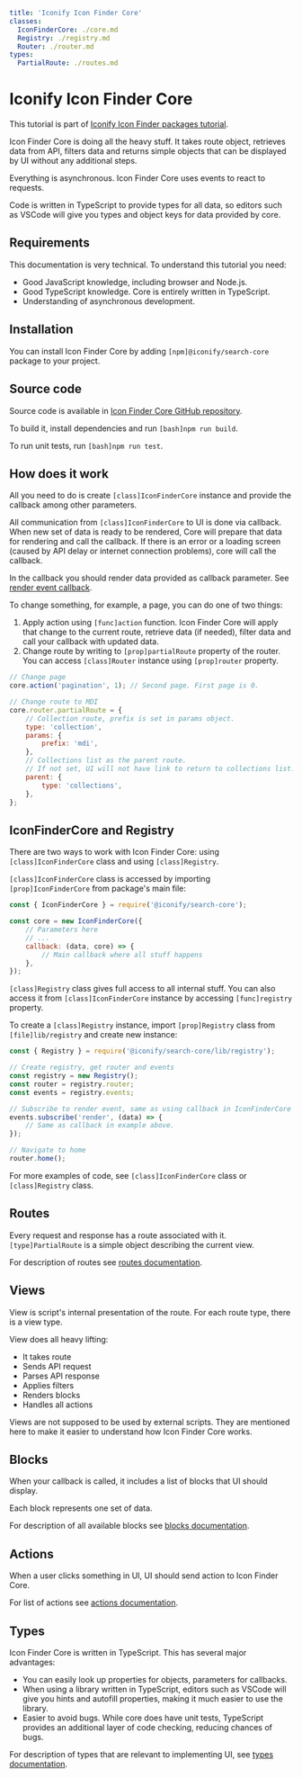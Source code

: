 ```yaml
title: 'Iconify Icon Finder Core'
classes:
  IconFinderCore: ./core.md
  Registry: ./registry.md
  Router: ./router.md
types:
  PartialRoute: ./routes.md
```

# Iconify Icon Finder Core

This tutorial is part of [Iconify Icon Finder packages tutorial](../index.md).

Icon Finder Core is doing all the heavy stuff. It takes route object, retrieves data from API, filters data and returns simple objects that can be displayed by UI without any additional steps.

Everything is asynchronous. Icon Finder Core uses events to react to requests.

Code is written in TypeScript to provide types for all data, so editors such as VSCode will give you types and object keys for data provided by core.

## Requirements

This documentation is very technical. To understand this tutorial you need:

- Good JavaScript knowledge, including browser and Node.js.
- Good TypeScript knowledge. Core is entirely written in TypeScript.
- Understanding of asynchronous development.

## Installation

You can install Icon Finder Core by adding `[npm]@iconify/search-core` package to your project.

## Source code

Source code is available in [Icon Finder Core GitHub repository](https://github.com/iconify/icon-finder/tree/core).

To build it, install dependencies and run `[bash]npm run build`.

To run unit tests, run `[bash]npm run test`.

## How does it work

All you need to do is create `[class]IconFinderCore` instance and provide the callback among other parameters.

All communication from `[class]IconFinderCore` to UI is done via callback. When new set of data is ready to be rendered, Core will prepare that data for rendering and call the callback. If there is an error or a loading screen (caused by API delay or internet connection problems), core will call the callback.

In the callback you should render data provided as callback parameter. See [render event callback](./render.md).

To change something, for example, a page, you can do one of two things:

1. Apply action using `[func]action` function. Icon Finder Core will apply that change to the current route, retrieve data (if needed), filter data and call your callback with updated data.
2. Change route by writing to `[prop]partialRoute` property of the router. You can access `[class]Router` instance using `[prop]router` property.

```js
// Change page
core.action('pagination', 1); // Second page. First page is 0.
```

```js
// Change route to MDI
core.router.partialRoute = {
	// Collection route, prefix is set in params object.
	type: 'collection',
	params: {
		prefix: 'mdi',
	},
	// Collections list as the parent route.
	// If not set, UI will not have link to return to collections list.
	parent: {
		type: 'collections',
	},
};
```

## IconFinderCore and Registry

There are two ways to work with Icon Finder Core: using `[class]IconFinderCore` class and using `[class]Registry`.

`[class]IconFinderCore` class is accessed by importing `[prop]IconFinderCore` from package's main file:

```js
const { IconFinderCore } = require('@iconify/search-core');

const core = new IconFinderCore({
	// Parameters here
	// ...
	callback: (data, core) => {
		// Main callback where all stuff happens
	},
});
```

`[class]Registry` class gives full access to all internal stuff. You can also access it from `[class]IconFinderCore` instance by accessing `[func]registry` property.

To create a `[class]Registry` instance, import `[prop]Registry` class from `[file]lib/registry` and create new instance:

```js
const { Registry } = require('@iconify/search-core/lib/registry');

// Create registry, get router and events
const registry = new Registry();
const router = registry.router;
const events = registry.events;

// Subscribe to render event, same as using callback in IconFinderCore example above
events.subscribe('render', (data) => {
	// Same as callback in example above.
});

// Navigate to home
router.home();
```

For more examples of code, see `[class]IconFinderCore` class or `[class]Registry` class.

## Routes

Every request and response has a route associated with it. `[type]PartialRoute` is a simple object describing the current view.

For description of routes see [routes documentation](./routes.md).

## Views

View is script's internal presentation of the route. For each route type, there is a view type.

View does all heavy lifting:

- It takes route
- Sends API request
- Parses API response
- Applies filters
- Renders blocks
- Handles all actions

Views are not supposed to be used by external scripts. They are mentioned here to make it easier to understand how Icon Finder Core works.

## Blocks

When your callback is called, it includes a list of blocks that UI should display.

Each block represents one set of data.

For description of all available blocks see [blocks documentation](./blocks.md).

## Actions

When a user clicks something in UI, UI should send action to Icon Finder Core.

For list of actions see [actions documentation](./actions.md).

## Types

Icon Finder Core is written in TypeScript. This has several major advantages:

- You can easily look up properties for objects, parameters for callbacks.
- When using a library written in TypeScript, editors such as VSCode will give you hints and autofill properties, making it much easier to use the library.
- Easier to avoid bugs. While core does have unit tests, TypeScript provides an additional layer of code checking, reducing chances of bugs.

For description of types that are relevant to implementing UI, see [types documentation](./types.md).
